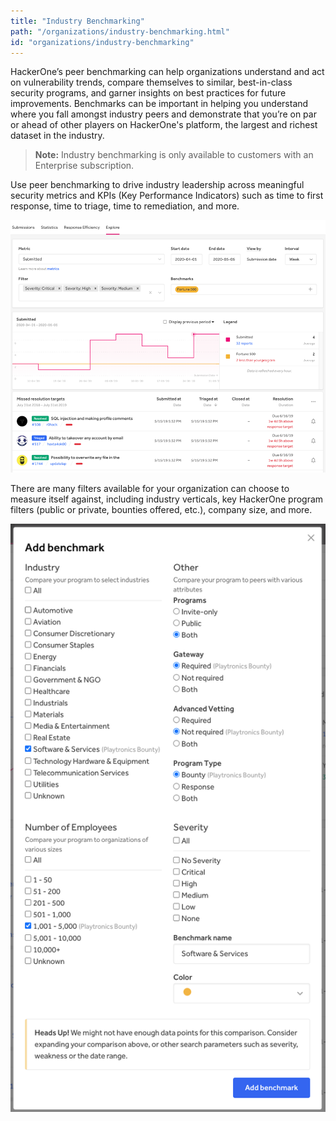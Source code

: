 ```yaml
---
title: "Industry Benchmarking"
path: "/organizations/industry-benchmarking.html"
id: "organizations/industry-benchmarking"
---
```


HackerOne’s peer benchmarking can help organizations understand and act on vulnerability trends, compare themselves to similar, best-in-class security programs, and garner insights on best practices for future improvements. Benchmarks can be important in helping you understand where you fall amongst industry peers and demonstrate that you’re on par or ahead of other players on HackerOne's platform, the largest and richest dataset in the industry.

> <b>Note:</b> Industry benchmarking is only available to customers with an Enterprise subscription.

Use peer benchmarking to drive industry leadership across meaningful security metrics and KPIs (Key Performance Indicators) such as time to first response, time to triage, time to remediation, and more.

![industry benchmarking](./images/benchmarking.png)

There are many filters available for your organization can choose to measure itself against, including industry verticals, key HackerOne program filters (public or private, bounties offered, etc.), company size, and more.

![industry benchmarking filters](./images/benchmarking-filters.png)